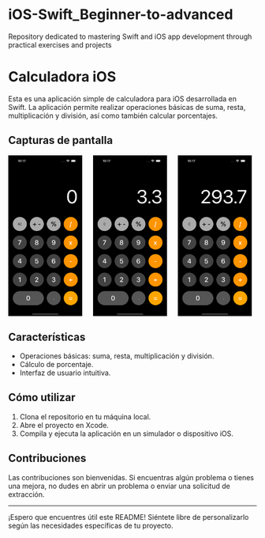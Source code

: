 # iOS-Swift_Beginner-to-advanced
Repository dedicated to mastering Swift and iOS app development through practical exercises and projects

# Calculadora iOS

Esta es una aplicación simple de calculadora para iOS desarrollada en Swift. La aplicación permite realizar operaciones básicas de suma, resta, multiplicación y división, así como también calcular porcentajes.

## Capturas de pantalla

<div style="display: flex; justify-content: space-between;">
<img src="screenshots/screenshot1.png" width="150"style="margin-right: 10px;">
<img src="screenshots/screenshot2.png" width="150"style="margin-right: 10px;">
<img src="screenshots/screenshot3.png" width="150"style="margin-right: 10px;">
</div>

## Características

- Operaciones básicas: suma, resta, multiplicación y división.
- Cálculo de porcentaje.
- Interfaz de usuario intuitiva.


## Cómo utilizar

1. Clona el repositorio en tu máquina local.
2. Abre el proyecto en Xcode.
3. Compila y ejecuta la aplicación en un simulador o dispositivo iOS.

## Contribuciones

Las contribuciones son bienvenidas. Si encuentras algún problema o tienes una mejora, no dudes en abrir un problema o enviar una solicitud de extracción.

---

¡Espero que encuentres útil este README! Siéntete libre de personalizarlo según las necesidades específicas de tu proyecto.